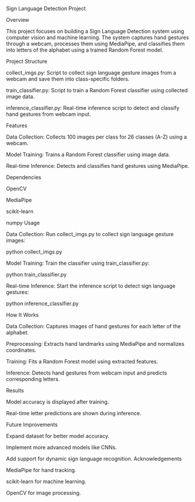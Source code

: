 Sign Language Detection Project

Overview

This project focuses on building a Sign Language Detection system using computer vision and machine learning. The system captures hand gestures through a webcam, processes them using MediaPipe, and classifies them into letters of the alphabet using a trained Random Forest model.

Project Structure

collect_imgs.py: Script to collect sign language gesture images from a webcam and save them into class-specific folders.

train_classifier.py: Script to train a Random Forest classifier using collected image data.

inference_classifier.py: Real-time inference script to detect and classify hand gestures from webcam input.

Features

Data Collection: Collects 100 images per class for 26 classes (A-Z) using a webcam.

Model Training: Trains a Random Forest classifier using image data.

Real-time Inference: Detects and classifies hand gestures using MediaPipe.

Dependencies

OpenCV

MediaPipe

scikit-learn

numpy
Usage

Data Collection: Run collect_imgs.py to collect sign language gesture images:

python collect_imgs.py

Model Training: Train the classifier using train_classifier.py:

python train_classifier.py

Real-time Inference: Start the inference script to detect sign language gestures:

python inference_classifier.py

How It Works

Data Collection: Captures images of hand gestures for each letter of the alphabet.

Preprocessing: Extracts hand landmarks using MediaPipe and normalizes coordinates.

Training: Fits a Random Forest model using extracted features.

Inference: Detects hand gestures from webcam input and predicts corresponding letters.

Results

Model accuracy is displayed after training.

Real-time letter predictions are shown during inference.

Future Improvements

Expand dataset for better model accuracy.

Implement more advanced models like CNNs.

Add support for dynamic sign language recognition.
Acknowledgements

MediaPipe for hand tracking.

scikit-learn for machine learning.

OpenCV for image processing.
